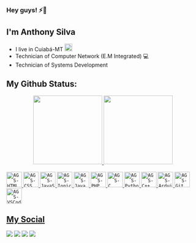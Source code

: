 ### Hey guys! ⚡🚀
## I'm Anthony Silva
- I live in Cuiabá-MT <img src="https://user-images.githubusercontent.com/82158439/137811045-851bf2e5-bae8-419b-bea3-1055121823f4.png" width="20px">
- Technician of Computer Network (E.M Integrated) 💻
- Technician of Systems Development

## My Github Status:
<div align="center">
  <a href="https://linktr.ee/thonygs_">
  <img height="180em" src="https://github-readme-stats.vercel.app/api?username=thonygs&show_icons=true&theme=dark&include_all_commits=true&count_private=true"/>
  <img height="180em" src="https://github-readme-stats.vercel.app/api/top-langs/?username=thonygs&layout=compact&langs_count=7&theme=dark"/>
</div>
<div style="display: inline_block"><br>
  <code><img alt="AGS-HTML" height="40" src="https://cdn.jsdelivr.net/gh/devicons/devicon/icons/html5/html5-original.svg"></code>
  <code><img alt="AGS-CSS" height="40" src="https://cdn.jsdelivr.net/gh/devicons/devicon/icons/css3/css3-original.svg"></code>
  <code><img alt="AGS-JavaScript" height="40" src="https://cdn.jsdelivr.net/gh/devicons/devicon/icons/javascript/javascript-original.svg"></code>
  <code><img alt="AGS-Ionic" height="40" src="https://cdn.jsdelivr.net/gh/devicons/devicon/icons/ionic/ionic-original.svg"/></code>
  <code><img alt="AGS-Java" height="40" src="https://cdn.jsdelivr.net/gh/devicons/devicon/icons/java/java-original.svg"></code>
  <code><img alt="AGS-PHP" height="40" src="https://cdn.jsdelivr.net/gh/devicons/devicon/icons/php/php-original.svg"/></code>
  <code><img alt="AGS-C" height="40" src="https://cdn.jsdelivr.net/gh/devicons/devicon/icons/c/c-original.svg"/></code>
  <code><img alt="AGS-Python" height="40" src="https://cdn.jsdelivr.net/gh/devicons/devicon/icons/python/python-original.svg"></code>
  <code><img alt="AGS-C++" height="40" src="https://cdn.jsdelivr.net/gh/devicons/devicon/icons/cplusplus/cplusplus-original.svg"></code>
  <code><img alt="AGS-Arduino" height="40" src="https://cdn.jsdelivr.net/gh/devicons/devicon/icons/arduino/arduino-original-wordmark.svg"></code>
  <code><img alt="AGS-Git" height="40" src="https://cdn.jsdelivr.net/gh/devicons/devicon/icons/git/git-original.svg"></code>
  <code><img alt="AGS-VSCode" height="40" src="https://cdn.jsdelivr.net/gh/devicons/devicon/icons/vscode/vscode-original.svg"></code>
</div>
  
## My Social
<div> 
  <a href="https://instagram.com/thonygs_" target="_blank"><img src="https://img.shields.io/badge/-Instagram-%23E4405F?style=for-the-badge&logo=instagram&logoColor=white" target="_blank"></a>
  <a href="https://www.linkedin.com/in/thonygs/" target="_blank"><img src="https://img.shields.io/badge/-LinkedIn-%230077B5?style=for-the-badge&logo=linkedin&logoColor=white" target="_blank"></a>
  <a href="https://www.reddit.com/user/thonygs" target="_blank"><img src="https://img.shields.io/badge/Reddit-FF4500?style=for-the-badge&logo=reddit&logoColor=white" target="_blank"></a>
  <a href = "mailto:anthonygabriel182004@gmail.com"><img src="https://img.shields.io/badge/-Gmail-%23333?style=for-the-badge&logo=gmail&logoColor=white" target="_blank"></a>
</div>
